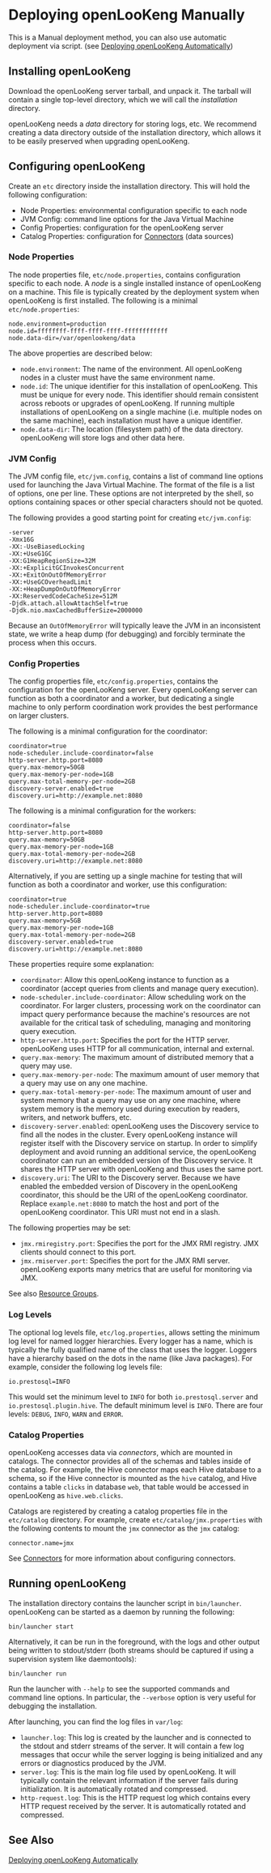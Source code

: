 
# Deploying openLooKeng Manually

This is a Manual deployment method, you can also use automatic deployment via script. (see [Deploying openLooKeng Automatically](./deployment-auto.md))

## Installing openLooKeng

Download the openLooKeng server tarball, and unpack it. The tarball will contain a single top-level directory, which we will call the *installation* directory.

openLooKeng needs a *data* directory for storing logs, etc. We recommend creating a data directory outside of the installation directory, which allows it to be easily preserved when upgrading openLooKeng.

## Configuring openLooKeng

Create an `etc` directory inside the installation directory. This will hold the following configuration:

-   Node Properties: environmental configuration specific to each node
-   JVM Config: command line options for the Java Virtual Machine
-   Config Properties: configuration for the openLooKeng server
-   Catalog Properties: configuration for [Connectors](../connector/_index.md) (data sources)

### Node Properties

The node properties file, `etc/node.properties`, contains configuration specific to each node. A *node* is a single installed instance of openLooKeng on a machine. This file is typically created by the deployment system when openLooKeng is first installed. The following is a minimal `etc/node.properties`:

``` properties
node.environment=production
node.id=ffffffff-ffff-ffff-ffff-ffffffffffff
node.data-dir=/var/openlookeng/data
```

The above properties are described below:

-   `node.environment`: The name of the environment. All openLooKeng nodes in a cluster must have the same environment name.
-   `node.id`: The unique identifier for this installation of openLooKeng. This must be unique for every node. This identifier should remain consistent across reboots or upgrades of openLooKeng. If running multiple installations of openLooKeng on a single machine (i.e. multiple nodes on the same machine), each installation must have a unique identifier.
-   `node.data-dir`: The location (filesystem path) of the data directory. openLooKeng will store logs and other data here.

### JVM Config

The JVM config file, `etc/jvm.config`, contains a list of command line options used for launching the Java Virtual Machine. The format of the file is a list of options, one per line. These options are not interpreted by the shell, so options containing spaces or other special characters should not be quoted.

The following provides a good starting point for creating `etc/jvm.config`:

``` properties
-server
-Xmx16G
-XX:-UseBiasedLocking
-XX:+UseG1GC
-XX:G1HeapRegionSize=32M
-XX:+ExplicitGCInvokesConcurrent
-XX:+ExitOnOutOfMemoryError
-XX:+UseGCOverheadLimit
-XX:+HeapDumpOnOutOfMemoryError
-XX:ReservedCodeCacheSize=512M
-Djdk.attach.allowAttachSelf=true
-Djdk.nio.maxCachedBufferSize=2000000
```

Because an `OutOfMemoryError` will typically leave the JVM in an inconsistent state, we write a heap dump (for debugging) and forcibly terminate the process when this occurs.

### Config Properties

The config properties file, `etc/config.properties`, contains the configuration for the openLooKeng server. Every openLooKeng server can function as both a coordinator and a worker, but dedicating a single machine to only perform coordination work provides the best performance on larger clusters.

The following is a minimal configuration for the coordinator:

``` properties
coordinator=true
node-scheduler.include-coordinator=false
http-server.http.port=8080
query.max-memory=50GB
query.max-memory-per-node=1GB
query.max-total-memory-per-node=2GB
discovery-server.enabled=true
discovery.uri=http://example.net:8080
```

The following is a minimal configuration for the workers:

``` properties
coordinator=false
http-server.http.port=8080
query.max-memory=50GB
query.max-memory-per-node=1GB
query.max-total-memory-per-node=2GB
discovery.uri=http://example.net:8080
```

Alternatively, if you are setting up a single machine for testing that will function as both a coordinator and worker, use this configuration:

``` properties
coordinator=true
node-scheduler.include-coordinator=true
http-server.http.port=8080
query.max-memory=5GB
query.max-memory-per-node=1GB
query.max-total-memory-per-node=2GB
discovery-server.enabled=true
discovery.uri=http://example.net:8080
```

These properties require some explanation:

-   `coordinator`: Allow this openLooKeng instance to function as a coordinator (accept queries from clients and manage query execution).
-   `node-scheduler.include-coordinator`: Allow scheduling work on the coordinator. For larger clusters, processing work on the coordinator can impact query performance because the machine\'s resources are not available for the critical task of scheduling, managing and monitoring query execution.
-   `http-server.http.port`: Specifies the port for the HTTP server. openLooKeng uses HTTP for all communication, internal and external.
-   `query.max-memory`: The maximum amount of distributed memory that a query may use.
-   `query.max-memory-per-node`: The maximum amount of user memory that a query may use on any one machine.
-   `query.max-total-memory-per-node`: The maximum amount of user and system memory that a query may use on any one machine, where system memory is the memory used during execution by readers, writers, and network buffers, etc.
-   `discovery-server.enabled`: openLooKeng uses the Discovery service to find all the nodes in the cluster. Every openLooKeng instance will register itself with the Discovery service on startup. In order to simplify deployment and avoid running an additional service, the openLooKeng coordinator can run an embedded version of the Discovery service. It shares the HTTP server with openLooKeng and thus uses the same port.
-   `discovery.uri`: The URI to the Discovery server. Because we have enabled the embedded version of Discovery in the openLooKeng coordinator, this should be the URI of the openLooKeng coordinator. Replace `example.net:8080` to match the host and port of the openLooKeng coordinator. This URI must not end in a slash.

The following properties may be set:

-   `jmx.rmiregistry.port`: Specifies the port for the JMX RMI registry. JMX clients should connect to this port.
-   `jmx.rmiserver.port`: Specifies the port for the JMX RMI server. openLooKeng exports many metrics that are useful for monitoring via JMX.

See also [Resource Groups](../admin/resource-groups.md).

### Log Levels

The optional log levels file, `etc/log.properties`, allows setting the minimum log level for named logger hierarchies. Every logger has a name, which is typically the fully qualified name of the class that uses the
logger. Loggers have a hierarchy based on the dots in the name (like Java packages). For example, consider the following log levels file:

``` properties
io.prestosql=INFO
```

This would set the minimum level to `INFO` for both `io.prestosql.server` and `io.prestosql.plugin.hive`. The default minimum level is `INFO`. There are four levels: `DEBUG`, `INFO`, `WARN` and `ERROR`.

### Catalog Properties

openLooKeng accesses data via *connectors*, which are mounted in catalogs. The connector provides all of the schemas and tables inside of the catalog. For example, the Hive connector maps each Hive database to a schema, so if the Hive connector is mounted as the `hive` catalog, and Hive
contains a table `clicks` in database `web`, that table would be accessed in openLooKeng as `hive.web.clicks`.

Catalogs are registered by creating a catalog properties file in the `etc/catalog` directory. For example, create `etc/catalog/jmx.properties` with the following contents to mount the `jmx` connector as the `jmx` catalog:

``` properties
connector.name=jmx
```

See [Connectors](../connector/_index.md) for more information about configuring connectors.

## Running openLooKeng

The installation directory contains the launcher script in `bin/launcher`. openLooKeng can be started as a daemon by running the following:

``` shell
bin/launcher start
```

Alternatively, it can be run in the foreground, with the logs and other output being written to stdout/stderr (both streams should be captured if using a supervision system like daemontools):

``` shell
bin/launcher run
```

Run the launcher with `--help` to see the supported commands and command line options. In particular, the `--verbose` option is very useful for debugging the installation.

After launching, you can find the log files in `var/log`:

-   `launcher.log`: This log is created by the launcher and is connected to the stdout and stderr streams of the server. It will contain a few log messages that occur while the server logging is being initialized and any errors or diagnostics produced by the JVM.
-   `server.log`: This is the main log file used by openLooKeng. It will typically contain the relevant information if the server fails during initialization. It is automatically rotated and compressed.
-   `http-request.log`: This is the HTTP request log which contains every HTTP request received by the server. It is automatically rotated and compressed.

## See Also

[Deploying openLooKeng Automatically](./deployment-auto.md)